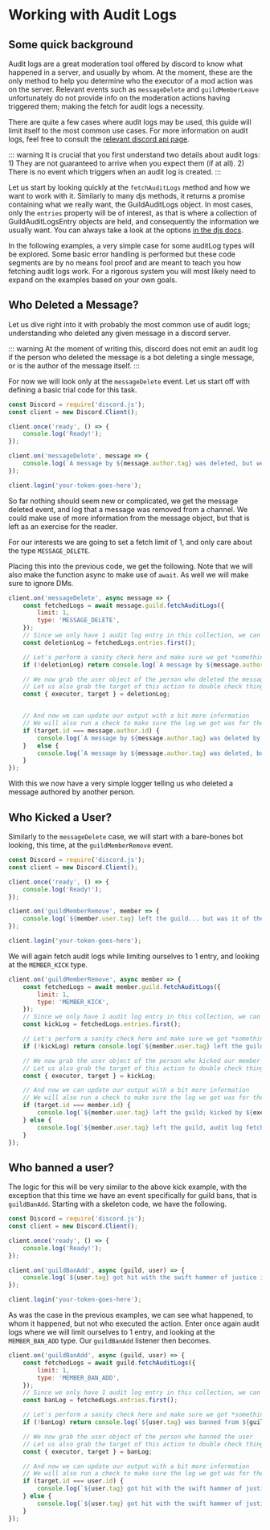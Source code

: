 # Working with Audit Logs

## Some quick background
Audit logs are a great moderation tool offered by discord to know what happened in a server, and usually by whom. At the moment, these are the only method to help you determine who the executor of a mod action was on the server. Relevant events such as `messageDelete` and `guildMemberLeave` unfortunately do not provide info on the moderation actions having triggered them; making the fetch for audit logs a necessity.

There are quite a few cases where audit logs may be used, this guide will limit itself to the most common use cases. For more information on audit logs, feel free to consult the [relevant discord api page](https://discordapp.com/developers/docs/resources/audit-log).

::: warning
It is crucial that you first understand two details about audit logs: 1) They are not guaranteed to arrive when you expect them (if at all). 2) There is no event which triggers when an audit log is created.
:::

Let us start by looking quickly at the `fetchAuditLogs` method and how we want to work with it. Similarly to many djs methods, it returns a promise containing what we really want, the GuildAuditLogs object. In most cases, only the `entries` property will be of interest, as that is where a collection of GuildAuditLogsEntry objects are held, and consequently the information we usually want. You can always take a look at the options [in the djs docs](https://discord.js.org/#/docs/main/stable/class/Guild?scrollTo=fetchAuditLogs).

In the following examples, a very simple case for some auditLog types will be explored. Some basic error handling is performed but these code segments are by no means fool proof and are meant to teach you how fetching audit logs work. For a rigorous system you will most likely need to expand on the examples based on your own goals.

## Who Deleted a Message?
Let us dive right into it with probably the most common use of audit logs; understanding who deleted any given message in a discord server.

::: warning
At the moment of writing this, discord does not emit an audit log if the person who deleted the message is a bot deleting a single message, or is the author of the message itself.
:::

For now we will look only at the `messageDelete` event. Let us start off with defining a basic trial code for this task.

```js
const Discord = require('discord.js');
const client = new Discord.Client();

client.once('ready', () => {
    console.log('Ready!');
});

client.on('messageDelete', message => {
    console.log(`A message by ${message.author.tag} was deleted, but we don't know by who yet.`);
});

client.login('your-token-goes-here');
```

So far nothing should seem new or complicated, we get the message deleted event, and log that a message was removed from a channel. We could make use of more information from the message object, but that is left as an exercise for the reader.

For our interests we are going to set a fetch limit of 1, and only care about the type `MESSAGE_DELETE`.

Placing this into the previous code, we get the following. Note that we will also make the function async to make use of `await`. As well we will make sure to ignore DMs.

```js
client.on('messageDelete', async message => {
    const fetchedLogs = await message.guild.fetchAuditLogs({
        limit: 1,
        type: 'MESSAGE_DELETE',
    });
    // Since we only have 1 audit log entry in this collection, we can simply grab the first one
    const deletionLog = fetchedLogs.entries.first();

    // Let's perform a sanity check here and make sure we got *something*
    if (!deletionLog) return console.log(`A message by ${message.author.tag} was deleted, but no relevant audit logs were found.`);

    // We now grab the user object of the person who deleted the message
    // Let us also grab the target of this action to double check things
    const { executor, target } = deletionLog;


    // And now we can update our output with a bit more information
    // We will also run a check to make sure the log we got was for the same author's message
    if (target.id === message.author.id) {
        console.log(`A message by ${message.author.tag} was deleted by ${executor.tag}.`);
    }   else {
        console.log(`A message by ${message.author.tag} was deleted, but we don't know by who.`);
    }
});
```

With this we now have a very simple logger telling us who deleted a message authored by another person.

## Who Kicked a User?

Similarly to the `messageDelete` case, we will start with a bare-bones bot looking, this time, at the `guildMemberRemove` event.

```js
const Discord = require('discord.js');
const client = new Discord.Client();

client.once('ready', () => {
    console.log('Ready!');
});

client.on('guildMemberRemove', member => {
    console.log(`${member.user.tag} left the guild... but was it of their own free will?`);
});

client.login('your-token-goes-here');
```

We will again fetch audit logs while limiting ourselves to 1 entry, and looking at the `MEMBER_KICK` type.

```js
client.on('guildMemberRemove', async member => {
    const fetchedLogs = await member.guild.fetchAuditLogs({
        limit: 1,
        type: 'MEMBER_KICK',
    });
    // Since we only have 1 audit log entry in this collection, we can simply grab the first one
    const kickLog = fetchedLogs.entries.first();

    // Let's perform a sanity check here and make sure we got *something*
    if (!kickLog) return console.log(`${member.user.tag} left the guild, most likely of their own will.`);

    // We now grab the user object of the person who kicked our member
    // Let us also grab the target of this action to double check things
    const { executor, target } = kickLog;

    // And now we can update our output with a bit more information
    // We will also run a check to make sure the log we got was for the same kicked member
    if (target.id === member.id) {
        console.log(`${member.user.tag} left the guild; kicked by ${executor.tag}?`);
    } else {
        console.log(`${member.user.tag} left the guild, audit log fetch was inconclusive.`);
    }
});
```

## Who banned a user?

The logic for this will be very similar to the above kick example, with the exception that this time we have an event specifically for guild bans, that is `guildBanAdd`. Starting with a skeleton code, we have the following.

```js
const Discord = require('discord.js');
const client = new Discord.Client();

client.once('ready', () => {
    console.log('Ready!');
});

client.on('guildBanAdd', async (guild, user) => {
    console.log(`${user.tag} got hit with the swift hammer of justice in the guild ${guild.name}.`);
});

client.login('your-token-goes-here');
```

As was the case in the previous examples, we can see what happened, to whom it happened, but not who executed the action. Enter once again audit logs where we will limit ourselves to 1 entry, and looking at the `MEMBER_BAN_ADD` type. Our `guildBanAdd` listener then becomes.

```js
client.on('guildBanAdd', async (guild, user) => {
    const fetchedLogs = await guild.fetchAuditLogs({
        limit: 1,
        type: 'MEMBER_BAN_ADD',
    });
    // Since we only have 1 audit log entry in this collection, we can simply grab the first one
    const banLog = fetchedLogs.entries.first();

    // Let's perform a sanity check here and make sure we got *something*
    if (!banLog) return console.log(`${user.tag} was banned from ${guild.name} but no audit log could be found.`);

    // We now grab the user object of the person who banned the user
    // Let us also grab the target of this action to double check things
    const { executor, target } = banLog;

    // And now we can update our output with a bit more information
    // We will also run a check to make sure the log we got was for the same kicked member
    if (target.id === user.id) {
        console.log(`${user.tag} got hit with the swift hammer of justice in the guild ${guild.name}, wielded by the mighty ${executor.tag}`);
    } else {
        console.log(`${user.tag} got hit with the swift hammer of justice in the guild ${guild.name}, audit log fetch was inconclusive.`);
    }
});
```

